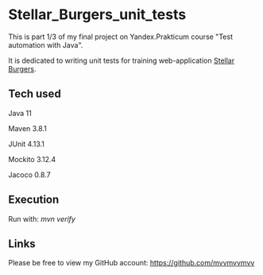 # Stellar_Burgers_unit_tests

This is part 1/3 of my final project on Yandex.Prakticum course "Test automation with Java".

It is dedicated to writing unit tests 
for training web-application [Stellar Burgers](https://stellarburgers.nomoreparties.site/).

## Tech used
Java 11

Maven 3.8.1

JUnit 4.13.1

Mockito 3.12.4

Jacoco 0.8.7


## Execution

Run with: *mvn verify*


## Links
Please be free to view my GitHub account: https://github.com/mvvmvvmvv
